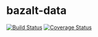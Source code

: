 bazalt-data
===========

[![Build Status](https://travis-ci.org/esvit/bazalt-data.png)](https://travis-ci.org/esvit/bazalt-data) [![Coverage Status](https://coveralls.io/repos/esvit/bazalt-data/badge.png)](https://coveralls.io/r/esvit/bazalt-data)
